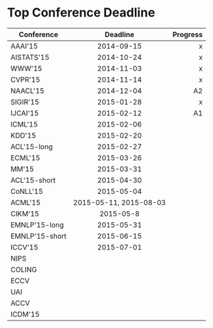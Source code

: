Top Conference Deadline
=====
| Conference        | Deadline           | Progress  |
| ------------- |:-------------:| -----:|
|AAAI'15 | 2014-09-15 | x |
|AISTATS'15 | 2014-10-24 | x |
|WWW'15 | 2014-11-03 | x |
|CVPR'15 | 2014-11-14 | x |
|NAACL'15 | 2014-12-04 | A2|
|SIGIR'15 | 2015-01-28|x|
|IJCAI'15 | 2015-02-12|A1|
|ICML'15 | 2015-02-06||
|KDD'15 | 2015-02-20||
|ACL'15-long | 2015-02-27||
|ECML'15 | 2015-03-26||
|MM'15 | 2015-03-31||
|ACL'15-short | 2015-04-30||
|CoNLL'15| 2015-05-04||
|ACML'15 | 2015-05-11, 2015-08-03||
|CIKM'15 | 2015-05-8||
|EMNLP'15-long | 2015-05-31 ||
|EMNLP'15-short | 2015-06-15 ||
|ICCV'15 | 2015-07-01 ||
|NIPS|||
|COLING|||
|ECCV|||
|UAI|||
|ACCV|||
|ICDM'15|||


